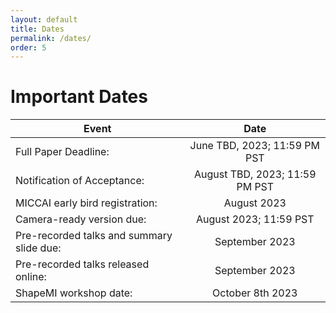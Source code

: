 ```yaml
---
layout: default
title: Dates
permalink: /dates/
order: 5
---
```

# Important Dates

| Event | Date |
|---|:---:|
| Full Paper Deadline: | June TBD, 2023; 11:59 PM PST |
| Notification of Acceptance: | August TBD, 2023; 11:59 PM PST |
| MICCAI early bird registration: | August 2023 |
| Camera-ready version due: | August 2023; 11:59 PST |
| Pre-recorded talks and summary slide due: | September 2023 |
| Pre-recorded talks released online: | September 2023 |
| ShapeMI workshop date: | October  8th 2023  |
